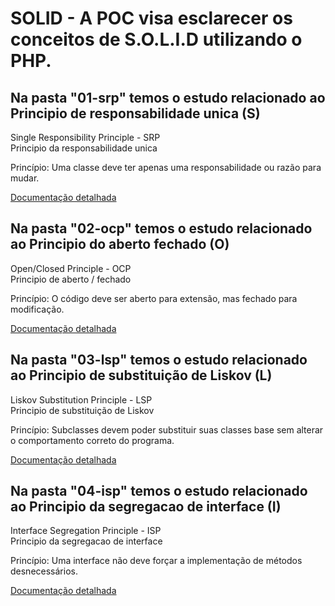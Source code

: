 # SOLID - A POC visa esclarecer os conceitos de S.O.L.I.D utilizando o PHP.

## Na pasta "01-srp" temos o estudo relacionado ao Principio de responsabilidade unica (S)

Single Responsibility Principle - SRP <br>
Principio da responsabilidade unica <br>

Princípio: Uma classe deve ter apenas uma responsabilidade ou razão para mudar.

[Documentação detalhada](01-srp/README.md)

## Na pasta "02-ocp" temos o estudo relacionado ao Principio do aberto fechado (O)

Open/Closed Principle - OCP <br>
Principio de aberto / fechado

Princípio: O código deve ser aberto para extensão, mas fechado para modificação.

[Documentação detalhada](02-ocp/README.md)

## Na pasta "03-lsp" temos o estudo relacionado ao Principio de substituição de Liskov (L)

Liskov Substitution Principle - LSP <br>
Principio de substituição de Liskov
  
Princípio: Subclasses devem poder substituir suas classes base sem alterar o comportamento correto do programa.

[Documentação detalhada](03-lsp/README.md)

## Na pasta "04-isp" temos o estudo relacionado ao Principio da segregacao de interface (I)

Interface Segregation Principle - ISP <br>
Principio da segregacao de interface
  
Princípio: Uma interface não deve forçar a implementação de métodos desnecessários.

[Documentação detalhada](04-isp/README.md)